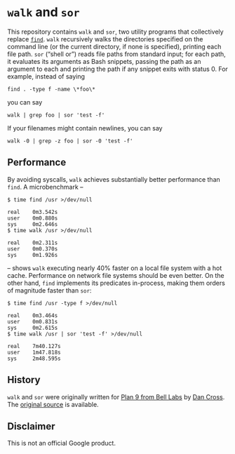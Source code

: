 `walk` and `sor`
================

This repository contains `walk` and `sor`, two utility programs that
collectively replace [`find`][find]. `walk` recursively walks the directories
specified on the command line (or the current directory, if none is specified),
printing each file path. `sor` (“shell or”) reads file paths from standard
input; for each path, it evaluates its arguments as Bash snippets, passing the
path as an argument to each and printing the path if any snippet exits with
status 0. For example, instead of saying

    find . -type f -name \*foo\*

you can say

    walk | grep foo | sor 'test -f'

If your filenames might contain newlines, you can say

    walk -0 | grep -z foo | sor -0 'test -f'

[find]: https://pubs.opengroup.org/onlinepubs/9699919799/utilities/find.html


Performance
-----------

By avoiding syscalls, `walk` achieves substantially better performance than
`find`. A microbenchmark –

    $ time find /usr >/dev/null
    
    real    0m3.542s
    user    0m0.880s
    sys     0m2.646s
    $ time walk /usr >/dev/null
    
    real    0m2.311s
    user    0m0.370s
    sys     0m1.926s

– shows `walk` executing nearly 40% faster on a local file system with a hot
cache. Performance on network file systems should be even better. On the other
hand, `find` implements its predicates in-process, making them orders of
magnitude faster than `sor`:

    $ time find /usr -type f >/dev/null
    
    real    0m3.464s
    user    0m0.831s
    sys     0m2.615s
    $ time walk /usr | sor 'test -f' >/dev/null
    
    real    7m40.127s
    user    1m47.818s
    sys     2m48.595s


History
-------

`walk` and `sor` were originally written for [Plan 9 from Bell Labs][] by
[Dan Cross][]. The [original source][] is available.

[Dan Cross]: http://pub.gajendra.net/about
[Plan 9 from Bell Labs]: https://web.archive.org/web/20170601064029/http://plan9.bell-labs.com/plan9/index.html
[original source]: https://web.archive.org/web/http://plan9.bell-labs.com/sources/contrib/cross/


Disclaimer
----------

This is not an official Google product.
